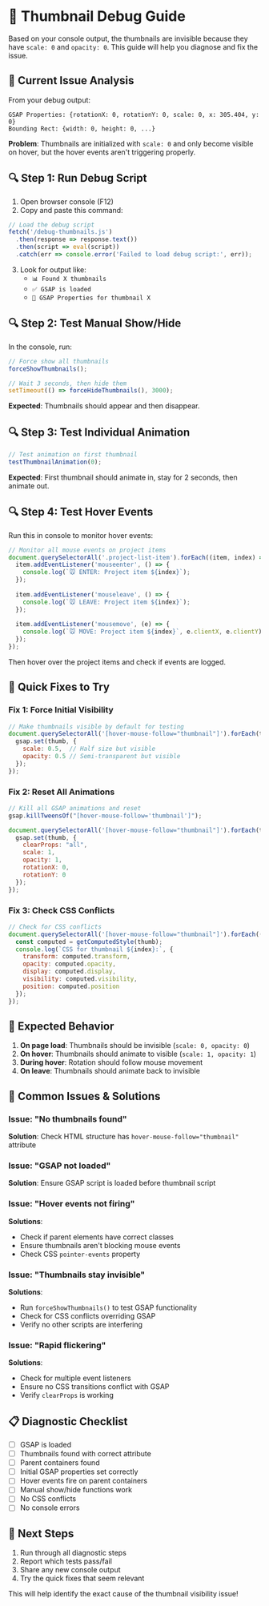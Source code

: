 # 🔧 Thumbnail Debug Guide

Based on your console output, the thumbnails are invisible because they have `scale: 0` and `opacity: 0`. This guide will help you diagnose and fix the issue.

## 🚨 Current Issue Analysis

From your debug output:
```
GSAP Properties: {rotationX: 0, rotationY: 0, scale: 0, x: 305.404, y: 0}
Bounding Rect: {width: 0, height: 0, ...}
```

**Problem**: Thumbnails are initialized with `scale: 0` and only become visible on hover, but the hover events aren't triggering properly.

## 🔍 Step 1: Run Debug Script

1. Open browser console (F12)
2. Copy and paste this command:

```javascript
// Load the debug script
fetch('/debug-thumbnails.js')
  .then(response => response.text())
  .then(script => eval(script))
  .catch(err => console.error('Failed to load debug script:', err));
```

3. Look for output like:
   - `📊 Found X thumbnails`
   - `✅ GSAP is loaded`
   - `🎯 GSAP Properties for thumbnail X`

## 🔍 Step 2: Test Manual Show/Hide

In the console, run:

```javascript
// Force show all thumbnails
forceShowThumbnails();

// Wait 3 seconds, then hide them
setTimeout(() => forceHideThumbnails(), 3000);
```

**Expected**: Thumbnails should appear and then disappear.

## 🔍 Step 3: Test Individual Animation

```javascript
// Test animation on first thumbnail
testThumbnailAnimation(0);
```

**Expected**: First thumbnail should animate in, stay for 2 seconds, then animate out.

## 🔍 Step 4: Test Hover Events

Run this in console to monitor hover events:

```javascript
// Monitor all mouse events on project items
document.querySelectorAll('.project-list-item').forEach((item, index) => {
  item.addEventListener('mouseenter', () => {
    console.log(`🐭 ENTER: Project item ${index}`);
  });
  
  item.addEventListener('mouseleave', () => {
    console.log(`🐭 LEAVE: Project item ${index}`);
  });
  
  item.addEventListener('mousemove', (e) => {
    console.log(`🐭 MOVE: Project item ${index}`, e.clientX, e.clientY);
  });
});
```

Then hover over the project items and check if events are logged.

## 🔧 Quick Fixes to Try

### Fix 1: Force Initial Visibility

```javascript
// Make thumbnails visible by default for testing
document.querySelectorAll('[hover-mouse-follow="thumbnail"]').forEach(thumb => {
  gsap.set(thumb, {
    scale: 0.5,  // Half size but visible
    opacity: 0.5 // Semi-transparent but visible
  });
});
```

### Fix 2: Reset All Animations

```javascript
// Kill all GSAP animations and reset
gsap.killTweensOf("[hover-mouse-follow='thumbnail']");

document.querySelectorAll('[hover-mouse-follow="thumbnail"]').forEach(thumb => {
  gsap.set(thumb, {
    clearProps: "all",
    scale: 1,
    opacity: 1,
    rotationX: 0,
    rotationY: 0
  });
});
```

### Fix 3: Check CSS Conflicts

```javascript
// Check for CSS conflicts
document.querySelectorAll('[hover-mouse-follow="thumbnail"]').forEach((thumb, index) => {
  const computed = getComputedStyle(thumb);
  console.log(`CSS for thumbnail ${index}:`, {
    transform: computed.transform,
    opacity: computed.opacity,
    display: computed.display,
    visibility: computed.visibility,
    position: computed.position
  });
});
```

## 🎯 Expected Behavior

1. **On page load**: Thumbnails should be invisible (`scale: 0, opacity: 0`)
2. **On hover**: Thumbnails should animate to visible (`scale: 1, opacity: 1`)
3. **During hover**: Rotation should follow mouse movement
4. **On leave**: Thumbnails should animate back to invisible

## 🚨 Common Issues & Solutions

### Issue: "No thumbnails found"
**Solution**: Check HTML structure has `hover-mouse-follow="thumbnail"` attribute

### Issue: "GSAP not loaded"
**Solution**: Ensure GSAP script is loaded before thumbnail script

### Issue: "Hover events not firing"
**Solutions**:
- Check if parent elements have correct classes
- Ensure thumbnails aren't blocking mouse events
- Check CSS `pointer-events` property

### Issue: "Thumbnails stay invisible"
**Solutions**:
- Run `forceShowThumbnails()` to test GSAP functionality
- Check for CSS conflicts overriding GSAP
- Verify no other scripts are interfering

### Issue: "Rapid flickering"
**Solutions**:
- Check for multiple event listeners
- Ensure no CSS transitions conflict with GSAP
- Verify `clearProps` is working

## 📋 Diagnostic Checklist

- [ ] GSAP is loaded
- [ ] Thumbnails found with correct attribute
- [ ] Parent containers found
- [ ] Initial GSAP properties set correctly
- [ ] Hover events fire on parent containers
- [ ] Manual show/hide functions work
- [ ] No CSS conflicts
- [ ] No console errors

## 🔄 Next Steps

1. Run through all diagnostic steps
2. Report which tests pass/fail
3. Share any new console output
4. Try the quick fixes that seem relevant

This will help identify the exact cause of the thumbnail visibility issue!